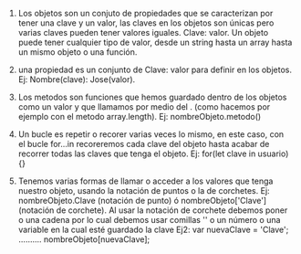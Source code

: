 1. Los objetos son un conjuto de propiedades que se caracterizan por tener una clave y un valor, las claves en los objetos son únicas pero
   varias claves pueden tener valores iguales. Clave: valor. Un objeto puede tener cualquier tipo de valor, desde un string hasta un array
   hasta un mismo objeto o una función.

2. una propiedad es un conjunto de Clave: valor para definir en los objetos.
   Ej: Nombre(clave): Jose(valor).

3. Los metodos son funciones que hemos guardado dentro de los objetos como un valor y que llamamos por medio del . (como hacemos por ejemplo
   con el metodo array.length).
   Ej: nombreObjeto.metodo()

4. Un bucle es repetir o recorer varias veces lo mismo, en este caso, con el bucle for...in recoreremos cada clave del objeto hasta acabar de
   recorrer todas las claves que tenga el objeto.
   Ej: for(let clave in usuario){}

5. Tenemos varias formas de llamar o acceder a los valores que tenga nuestro objeto, usando la notación de puntos o la de corchetes.
   Ej: nombreObjeto.Clave (notación de punto) ó nombreObjeto['Clave'] (notación de corchete). Al usar la notación de corchete debemos poner
   o una cadena por lo cual debemos usar comillas '' o un número o una variable en la cual esté guardado la clave
   Ej2: var nuevaClave = 'Clave'; .......... nombreObjeto[nuevaClave];
